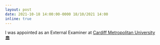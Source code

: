 ```yaml
---
layout: post
date: 2021-10-18 14:00:00-0000 18/10/2021 14:00
inline: true
---
```


I was appointed as an External Examiner at [Cardiff Metropolitan University](https://www.cardiffmet.ac.uk/Pages/default.aspx) :classical_building:
